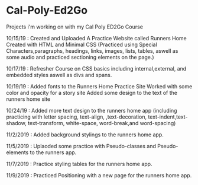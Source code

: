 # Cal-Poly-Ed2Go
Projects i'm working on with my Cal Poly ED2Go Course

10/15/19 : Created and Uploaded A Practice Website called Runners Home Created with HTML and Minimal CSS
  (Practiced using Special Characters,paragraphs, headings, links, images, lists, tables, aswell as some audio and practiced sectioning       elements on the page.)

10/17/19 : Refresher Course on CSS basics including internal,external, and embedded styles aswell as divs and spans.

10/19/19 : Added fonts to the Runners Home Practice Site
           Worked with some color and opacity for a story site
           Added some design to the text of the runners home site
           
10/24/19 : Added more text design to the runners home app (including practicing with letter spacing, text-align, ,text-decoration, 
           text-indent,text-shadow, text-transform, white-space, word-break,and  word-spacing)
           
11/2/2019 : Added background stylings to the runners home app.

11/5/2019 : Uplaoded some practice with Pseudo-classes and Pseudo-elements to the runners app.

11/7/2019 : Practice styling tables for the runners home app.

11/9/2019 : Practiced Positioning with a new page for the runners home app.
